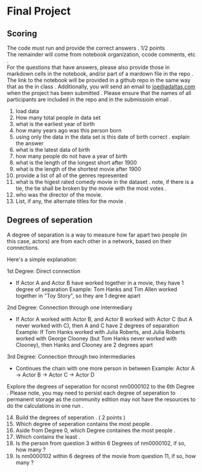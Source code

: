 # Final Project

## Scoring

The code must run and provide the correct answers . 1/2 points  
The remainder will come from notebook organization, ccode comments, etc .  
For the questions that have answers, please also provide those in markdown cells in the notebook, and/or part of a mardown file in the repo .  
The link to the notebook will be provided in a github repo in the same way that as the in class . Additionally, you will send an email to joe@adaltas.com when the project has been submitted . Please ensure that the names of all participants are included in the repo and in the submissioin email . 

1. load data
2. How many total people in data set
3. what is the earliest year of birth
4. how many years ago was this person born
5. using only the data in the data set is this date of birth correct . explain the answer
6. what is the latest data of birth  
7. how many people do not have a year of birth
8. what is the length of the longest short after  1900
9. what is the length of the shortest movie after 1900
10. provide a list of all of the genres represented
11. what is the higest rated comedy movie in the dataset . note, if there is a tie, the tie shall be broken by the movie with the most votes .
12. who was the director of the movie.
13. List, if any, the alternate titles for the movie .

## Degrees of seperation

A degree of separation is a way to measure how far apart two people (in this case, actors) are from each other in a network, based on their connections.

Here's a simple explanation:

1st Degree: Direct connection
- If Actor A and Actor B have worked together in a movie, they have 1 degree of separation
Example: Tom Hanks and Tim Allen worked together in "Toy Story", so they are 1 degree apart

2nd Degree: Connection through one intermediary
- If Actor A worked with Actor B, and Actor B worked with Actor C (but A never worked with C), then A and C have 2 degrees of separation
Example: If Tom Hanks worked with Julia Roberts, and Julia Roberts worked with George Clooney (but Tom Hanks never worked with Clooney), then Hanks and Clooney are 2 degrees apart

3rd Degree: Connection through two intermediaries
- Continues the chain with one more person in between
Example: Actor A → Actor B → Actor C → Actor D

Explore the degrees of seperation for nconst nm0000102 to the 6th Degree .
Please note, you may need to persist each degree of seperation to permanent storage as the community edition may not have the resources to do the calculations in one run .

14. Build the degrees of seperation . ( 2 points )
15. Which degree of seperation contains the most people .
16. Aside from Degree 0, which Degree containes the most people .
17. Which contains the least .
18. Is the person from question 3 within 6 Degrees of nm0000102, if so, how many ?
19. Is nm0000102 within 6 degrees of the movie from question 11, if so, how many ?
